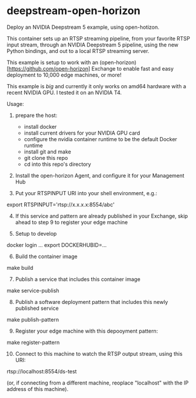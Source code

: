 # deepstream-open-horizon

Deploy an NVIDIA Deepstream 5 example, using open-hotizon.

This container sets up an RTSP streaming pipeline, from your favorite RTSP input stream, through an NVIDIA Deepstream 5 pipeline, using the new Python bindings, and out to a local RTSP streaming server.

This example is setup to work with an (open-horizon)[https://github.com/open-horizon] Exchange to enable fast and easy deployment to 10,000 edge machines, or more!

This example is *big* and currently it only works on amd64 hardware with a recent NVIDIA GPU. I tested it on an NVIDIA T4.

Usage:

1. prepare the host:
   - install docker
   - install current drivers for your NVIDIA GPU card
   - configure the nvidia container runtime to be the default Docker runtime
   - install git and make
   - git clone this repo
   - cd into this repo's directory

2. Install the open-horizon Agent, and configure it for your Management Hub

3. Put your RTSPINPUT URI into your shell environment, e.g.:

export RTSPINPUT='rtsp://x.x.x.x:8554/abc'

4. If this service and pattern are already published in your Exchange, skip ahead to step 9 to register your edge machine

5. Setup to develop

docker login ...
export DOCKERHUBID=...

6. Build the container image

make build

7. Publish a service that includes this container image

make service-publish

8. Publish a software deployment pattern that includes this newly published service

make publish-pattern

9. Register your edge machine with this depooyment pattern:

make register-pattern

10. Connect to this machine to watch the RTSP output stream, using this URI:

rtsp://localhost:8554/ds-test

(or, if connecting from a different machine, reoplace "localhost" with the IP address of this machine).

